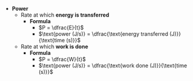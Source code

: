 - **Power**
	- Rate at which **energy is transferred**
		- **Formula**
			- $P = \dfrac{E}{t}$
			- $\text{power (J/s)} = \dfrac{\text{energy transferred (J)}}{\text{time (s)}}$
	- Rate at which **work is done**
		- **Formula**
			- $P = \dfrac{W}{t}$
			- $\text{power (J/s)} = \dfrac{\text{work done (J)}}{\text{time (s)}}$
